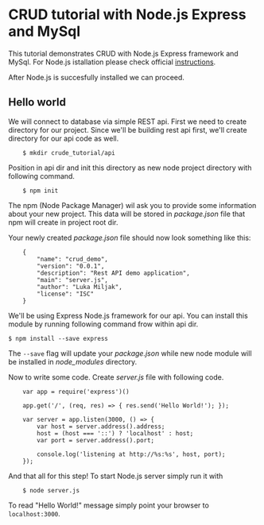 CRUD tutorial with Node.js Express and MySql
============================================

This tutorial demonstrates CRUD with Node.js Express framework and MySql. For 
Node.js istallation please check official [instructions](https://nodejs.org/en/download/package-manager/).

After Node.js is succesfully installed we can proceed.

Hello world
-----------
We will connect to database via simple REST api. First we need to create directory for our project.
Since we'll be building rest api first, we'll create directory for our api code as well.

		$ mkdir crude_tutorial/api

Position in api dir and init this directory as new node project directory with following command.

		$ npm init

The npm (Node Package Manager) wil ask you to provide some information about your new project. This
data will be stored in *package.json* file that npm will create in project root dir.

Your newly created *package.json* file should now look something like this:

		{
			"name": "crud_demo",
			"version": "0.0.1",
			"description": "Rest API demo application",
			"main": "server.js",
			"author": "Luka Miljak",
			"license": "ISC"
		}

We'll be using Express Node.js framework for our api. You can install this module by running following
command frow within api dir.

	$ npm install --save express

The `--save` flag will update your *package.json* while new node module will be installed in *node_modules*
directory.

Now to write some code. Create *server.js* file with following code.

		var app = require('express')()

		app.get('/', (req, res) => { res.send('Hello World!'); });

		var server = app.listen(3000, () => {
			var host = server.address().address;
			host = (host === '::') ? 'localhost' : host;
			var port = server.address().port;

			console.log('listening at http://%s:%s', host, port);
		});

And that all for this step! To start Node.js server simply run it with

		$ node server.js

To read "Hello World!" message simply point your browser to `localhost:3000`.



